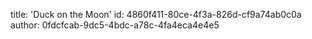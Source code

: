 title: 'Duck on the Moon'
id: 4860f411-80ce-4f3a-826d-cf9a74ab0c0a
author: 0fdcfcab-9dc5-4bdc-a78c-4fa4eca4e4e5
